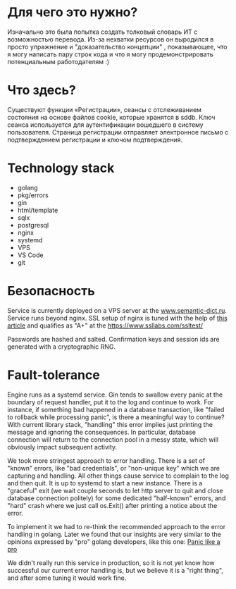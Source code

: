 # Для чего это нужно?

Изначально это была попытка создать толковый словарь ИТ с возможностью перевода. 
Из-за нехватки ресурсов он выродился в просто упражнение и "доказательство концепции"
, показывающее, что я могу написать пару строк кода и что я могу продемонстрировать потенциальным работодателям :) 

# Что здесь? 

Существуют функции «Регистрации», сеансы с отслеживанием состояния на основе файлов cookie, которые хранятся в sddb. 
Ключ сеанса используется для аутентификации вошедшего в систему пользователя. Страница регистрации отправляет электронное письмо с подтверждением
регистрации и ключом подтверждения. 

# Technology stack

- golang
- pkg/errors
- gin
- html/template
- sqlx
- postgresql
- nginx
- systemd
- VPS
- VS Code
- git

# Безопасность

Service is currently deployed on a VPS server at the www.semantic-dict.ru. Service runs beyond nginx. 
SSL setup of nginx is tuned with the help of [this article](https://habr.com/ru/post/325230/)
and qualifies as "A+" at the https://www.ssllabs.com/ssltest/ 

Passwords are hashed and salted. Confirmation keys and session ids are generated with a cryptographic RNG. 

# Fault-tolerance

Engine runs as a systemd service. Gin tends to swallow every panic at the boundary of request handler, put 
it to the log and continue to work. For instance, if something bad happened in a database transaction, like
"failed to rollback while processing panic", is there a meaningful way to continue? With current library stack, 
"handling" this error implies just printing the message and ignoring the consequences. In particular, database connection 
will return to the connection pool in a messy state, which will obviously impact subsequent activity. 

We took more stringest approach to error handling. There is a set of "known" errors, like "bad credentials", or
"non-unique key" which we are capturing and handling. All other things cause service to complain to the log and then quit. It is up to systemd to start a new instance. There is a "graceful" exit (we wait couple seconds to let http server to quit and close database connection politely) for some dedicated "half-known" errors, and "hard" crash where we just call os.Exit() after printing a notice about the error. 

To implement it we had to re-think the recommended approach to the error handling in golang. Later we found that our 
insights are very similar to the opinions expressed by "pro" golang developers, like this one: [Panic like a pro](https://hackernoon.com/panic-like-a-pro-89044d5a2d35)

We didn't really run this service in production, so it is not yet know how successful our current error handling is, 
but we believe it is a "right thing", and after some tuning it would work fine. 


